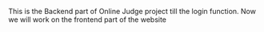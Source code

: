 This is the Backend part of Online Judge project till the login function. Now we will work on the frontend part of the website
